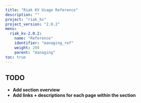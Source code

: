 ```yaml
---
title: "Riak KV Usage Reference"
description: ""
project: "riak_kv"
project_version: "2.0.2"
menu:
  riak_kv-2.0.2:
    name: "Reference"
    identifier: "managing_ref"
    weight: 208
    parent: "managing"
toc: true
---
```


## TODO

- **Add section overview**
- **Add links + descriptions for each page within the section**
